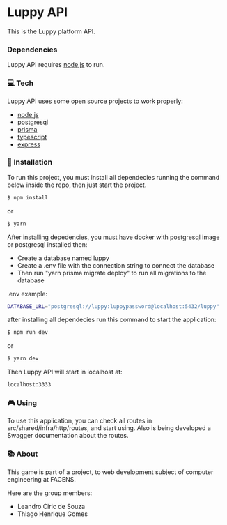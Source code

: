 # Luppy API 

This is the Luppy platform API.

### Dependencies

Luppy API requires [node.js] to run.

### 💻 Tech
Luppy API uses some open source projects to work properly:

  * [node.js]
  * [postgresql]
  * [prisma]
  * [typescript]
  * [express]

### 🔨 Installation

To run this project, you must install all dependecies running the command below inside the repo, then just start the project.

```sh
$ npm install
```
or
```sh
$ yarn
```

After installing depedencies, you must have docker with postgresql image or postgresql installed then:
 - Create a database named luppy
 - Create a .env file with the connection string to connect the database
 - Then run "yarn prisma migrate deploy" to run all migrations to the database

.env example:

```sh
DATABASE_URL="postgresql://luppy:luppypassword@localhost:5432/luppy"
```


after installing all dependecies run this command to start the application:

```sh
$ npm run dev
```
or
```sh
$ yarn dev
```

Then Luppy API will start in localhost at:

```sh
localhost:3333
```

### 🎮 Using
To use this application, you can check all routes in src/shared/infra/http/routes, and start using.
Also is being developed a Swagger documentation about the routes.


### 📚 About

This game is part of a project, to web development subject of computer engineering at FACENS.

Here are the group members:

* Leandro Ciric de Souza
* Thiago Henrique Gomes


[//]: # (These are reference links used in the body of this note and get stripped out when the markdown processor does its job. There is no need to format nicely because it shouldn't be seen. Thanks SO - http://stackoverflow.com/questions/4823468/store-comments-in-markdown-syntax)

   [node.js]: <http://nodejs.org>
   [socket.io]: <https://socket.io/>
   [nodemon]: <https://github.com/remy/nodemon>
   [postgresql]: <https://www.postgresql.org/>
   [prisma]: <https://www.prisma.io/>
   [typescript]: <https://www.typescriptlang.org/>
   [express]: <https://expressjs.com/>

